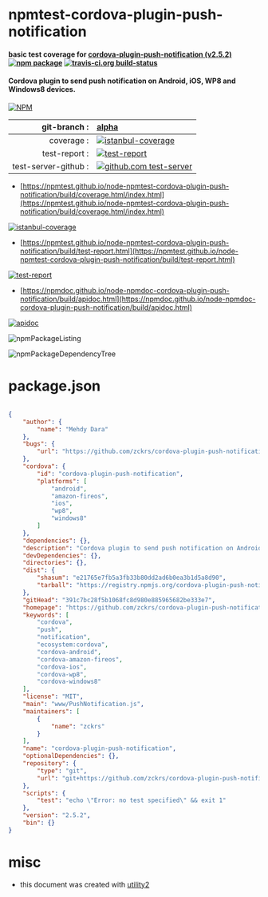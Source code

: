 # npmtest-cordova-plugin-push-notification

#### basic test coverage for  [cordova-plugin-push-notification (v2.5.2)](https://github.com/zckrs/cordova-plugin-push-notification#readme)  [![npm package](https://img.shields.io/npm/v/npmtest-cordova-plugin-push-notification.svg?style=flat-square)](https://www.npmjs.org/package/npmtest-cordova-plugin-push-notification) [![travis-ci.org build-status](https://api.travis-ci.org/npmtest/node-npmtest-cordova-plugin-push-notification.svg)](https://travis-ci.org/npmtest/node-npmtest-cordova-plugin-push-notification)

#### Cordova plugin to send push notification on Android, iOS, WP8 and Windows8 devices.

[![NPM](https://nodei.co/npm/cordova-plugin-push-notification.png?downloads=true&downloadRank=true&stars=true)](https://www.npmjs.com/package/cordova-plugin-push-notification)

| git-branch : | [alpha](https://github.com/npmtest/node-npmtest-cordova-plugin-push-notification/tree/alpha)|
|--:|:--|
| coverage : | [![istanbul-coverage](https://npmtest.github.io/node-npmtest-cordova-plugin-push-notification/build/coverage.badge.svg)](https://npmtest.github.io/node-npmtest-cordova-plugin-push-notification/build/coverage.html/index.html)|
| test-report : | [![test-report](https://npmtest.github.io/node-npmtest-cordova-plugin-push-notification/build/test-report.badge.svg)](https://npmtest.github.io/node-npmtest-cordova-plugin-push-notification/build/test-report.html)|
| test-server-github : | [![github.com test-server](https://npmtest.github.io/node-npmtest-cordova-plugin-push-notification/GitHub-Mark-32px.png)](https://npmtest.github.io/node-npmtest-cordova-plugin-push-notification/build/app/index.html) | | build-artifacts : | [![build-artifacts](https://npmtest.github.io/node-npmtest-cordova-plugin-push-notification/glyphicons_144_folder_open.png)](https://github.com/npmtest/node-npmtest-cordova-plugin-push-notification/tree/gh-pages/build)|

- [https://npmtest.github.io/node-npmtest-cordova-plugin-push-notification/build/coverage.html/index.html](https://npmtest.github.io/node-npmtest-cordova-plugin-push-notification/build/coverage.html/index.html)

[![istanbul-coverage](https://npmtest.github.io/node-npmtest-cordova-plugin-push-notification/build/screenCapture.buildCi.browser.%252Ftmp%252Fbuild%252Fcoverage.lib.html.png)](https://npmtest.github.io/node-npmtest-cordova-plugin-push-notification/build/coverage.html/index.html)

- [https://npmtest.github.io/node-npmtest-cordova-plugin-push-notification/build/test-report.html](https://npmtest.github.io/node-npmtest-cordova-plugin-push-notification/build/test-report.html)

[![test-report](https://npmtest.github.io/node-npmtest-cordova-plugin-push-notification/build/screenCapture.buildCi.browser.%252Ftmp%252Fbuild%252Ftest-report.html.png)](https://npmtest.github.io/node-npmtest-cordova-plugin-push-notification/build/test-report.html)

- [https://npmdoc.github.io/node-npmdoc-cordova-plugin-push-notification/build/apidoc.html](https://npmdoc.github.io/node-npmdoc-cordova-plugin-push-notification/build/apidoc.html)

[![apidoc](https://npmdoc.github.io/node-npmdoc-cordova-plugin-push-notification/build/screenCapture.buildCi.browser.%252Ftmp%252Fbuild%252Fapidoc.html.png)](https://npmdoc.github.io/node-npmdoc-cordova-plugin-push-notification/build/apidoc.html)

![npmPackageListing](https://npmtest.github.io/node-npmtest-cordova-plugin-push-notification/build/screenCapture.npmPackageListing.svg)

![npmPackageDependencyTree](https://npmtest.github.io/node-npmtest-cordova-plugin-push-notification/build/screenCapture.npmPackageDependencyTree.svg)



# package.json

```json

{
    "author": {
        "name": "Mehdy Dara"
    },
    "bugs": {
        "url": "https://github.com/zckrs/cordova-plugin-push-notification/issues"
    },
    "cordova": {
        "id": "cordova-plugin-push-notification",
        "platforms": [
            "android",
            "amazon-fireos",
            "ios",
            "wp8",
            "windows8"
        ]
    },
    "dependencies": {},
    "description": "Cordova plugin to send push notification on Android, iOS, WP8 and Windows8 devices.",
    "devDependencies": {},
    "directories": {},
    "dist": {
        "shasum": "e21765e7fb5a3fb33b80dd2ad6b0ea3b1d5a8d90",
        "tarball": "https://registry.npmjs.org/cordova-plugin-push-notification/-/cordova-plugin-push-notification-2.5.2.tgz"
    },
    "gitHead": "391c7bc28f5b1068fc8d980e885965682be333e7",
    "homepage": "https://github.com/zckrs/cordova-plugin-push-notification#readme",
    "keywords": [
        "cordova",
        "push",
        "notification",
        "ecosystem:cordova",
        "cordova-android",
        "cordova-amazon-fireos",
        "cordova-ios",
        "cordova-wp8",
        "cordova-windows8"
    ],
    "license": "MIT",
    "main": "www/PushNotification.js",
    "maintainers": [
        {
            "name": "zckrs"
        }
    ],
    "name": "cordova-plugin-push-notification",
    "optionalDependencies": {},
    "repository": {
        "type": "git",
        "url": "git+https://github.com/zckrs/cordova-plugin-push-notification.git"
    },
    "scripts": {
        "test": "echo \"Error: no test specified\" && exit 1"
    },
    "version": "2.5.2",
    "bin": {}
}
```



# misc
- this document was created with [utility2](https://github.com/kaizhu256/node-utility2)
